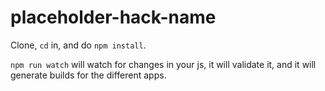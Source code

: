 # placeholder-hack-name

Clone, `cd` in, and do `npm install`.

`npm run watch` will watch for changes in your js, it will validate it, and it will generate builds for the different apps.
